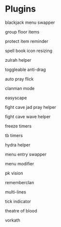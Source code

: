 # Plugins

blackjack menu swapper

group floor items

protect item reminder

spell book icon resizing

zulrah helper

toggleable anti-drag

auto pray flick

clanman mode

easyscape

fight cave jad pray helper

fight cave wave helper

freeze timers

tb timers

hydra helper

menu entry swapper

menu modifier

pk vision

rememberclan

multi-lines

tick indicator

theatre of blood

vorkath
